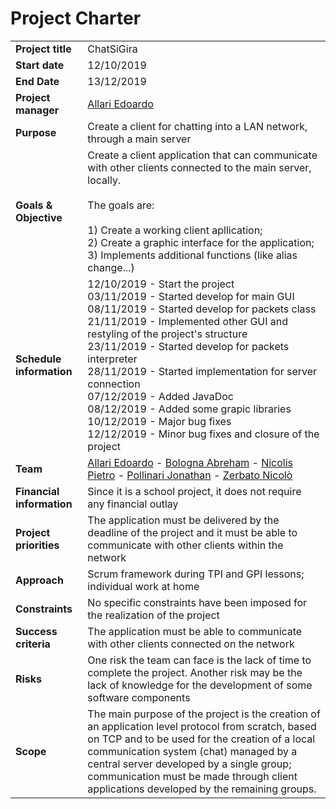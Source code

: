 

# Project Charter

|                         |                                                                                                                                            |
| :---------------------- |--------------------------------------------------------------------------------------------------------------------------------------------|
| **Project title**       | ChatSiGira                                                                                                                                 |
| **Start date**          | 12/10/2019                                                                                                                                 |
| **End Date**            | 13/12/2019                                                                                                                                 |
| **Project manager**     | [Allari Edoardo](https://github.com/teddyedo)                                                                                              |
| **Purpose**             | Create a client for chatting into a LAN network, through a main server                                                                     |
| **Goals & Objective**   | Create a client application that can communicate with other clients connected to the main server, locally.<br><br>The goals are: <br><br> 1) Create a working client apllication; <br> 2) Create a graphic interface for the application; <br> 3) Implements additional functions (like alias change...)                                                         |
|**Schedule information** | 12/10/2019 - Start the project<br>  03/11/2019 - Started develop for main GUI <br> 08/11/2019 - Started develop for packets class<br> 21/11/2019 - Implemented other GUI and restyling of the project's structure<br> 23/11/2019 - Started develop for packets interpreter<br> 28/11/2019 - Started implementation for server connection <br> 07/12/2019 - Added JavaDoc <br> 08/12/2019 - Added some grapic libraries <br> 10/12/2019 - Major bug fixes <br> 12/12/2019 - Minor bug fixes and closure of the project                                                               |
| **Team**                | [Allari Edoardo](https://github.com/teddyedo) - [Bologna Abreham](https://github.com/AbrehamBologna) - [Nicolis Pietro](https://github.com/pietronicolis1) - [Pollinari Jonathan](https://github.com/JhonnyPol) - [Zerbato Nicolò](https://github.com/NicoZerba)     |
| **Financial information**        | Since it is a school project, it does not require any financial outlay                                                                     |
| **Project priorities**        | The application must be delivered by the deadline of the project and it must be able to communicate with other clients within the network     |
| **Approach**            | Scrum framework during TPI and GPI lessons; individual work at home| 
| **Constraints**         | No specific constraints have been imposed for the realization of the project|
| **Success criteria**          | The application must be able to communicate with other clients connected on the network|
| **Risks**          | One risk the team can face is the lack of time to complete the project. Another risk may be the lack of knowledge for the development of some software components|
|**Scope**           | The main purpose of the project is the creation of an application level protocol from scratch, based on TCP and to be used for the creation of a local communication system (chat) managed by a central server developed by a single group; communication must be made through client applications developed by the remaining groups.|
